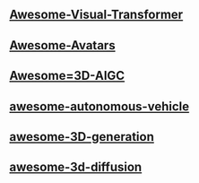 ## [Awesome-Visual-Transformer]( https://github.com/dk-liang/Awesome-Visual-Transformer )
## [Awesome-Avatars](https://github.com/pansanity666/Awesome-Avatars?tab=readme-ov-file)
## [Awesome=3D-AIGC](https://github.com/mdyao/Awesome-3D-AIGC)
## [awesome-autonomous-vehicle](https://github.com/DeepTecher/awesome-autonomous-vehicle)
## [awesome-3D-generation](https://github.com/justimyhxu/awesome-3D-generation)
## [awesome-3d-diffusion](https://github.com/cwchenwang/awesome-3d-diffusion)

